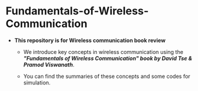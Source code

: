 # Fundamentals-of-Wireless-Communication
* **This repository is for Wireless communication book review**

  * We introduce key concepts in wireless communication using the ***"Fundamentals of Wireless Communication" book by David Tse & Pramod Viswanath***.

   * You can find the summaries of these concepts and some codes for simulation.
